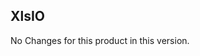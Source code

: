 ## XlsIO

No Changes for this product in this version.

[//]: # "Delete the contents of this file while new content is added."
